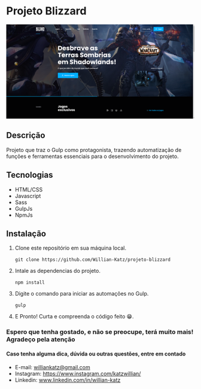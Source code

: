 # Projeto Blizzard

![Tela inicial do projeto](/assets/Projeto-Blizzard-Codeboost-redme.png)

## Descrição

Projeto que traz o Gulp como protagonista, trazendo automatização de funções e ferramentas essenciais para o desenvolvimento do projeto.

## Tecnologias

- HTML/CSS
- Javascript
- Sass
- GulpJs
- NpmJs

## Instalação

1. Clone este repositório em sua máquina local.
   ```shell
   git clone https://github.com/Willian-Katz/projeto-blizzard

1. Intale as dependencias do projeto.
   ```shell
   npm install

1. Digite o comando para iniciar as automações no Gulp.
   ```shell
   gulp

2. E Pronto! Curta e compreenda o código feito 😁.

### Espero que tenha gostado, e não se preocupe, terá muito mais! Agradeço pela atenção

#### Caso tenha alguma dica, dúvida ou outras questões, entre em contado

- E-mail: williankatz@gmail.com
- Instagram: https://www.instagram.com/katzwillian/
- Linkedin: www.linkedin.com/in/willian-katz

